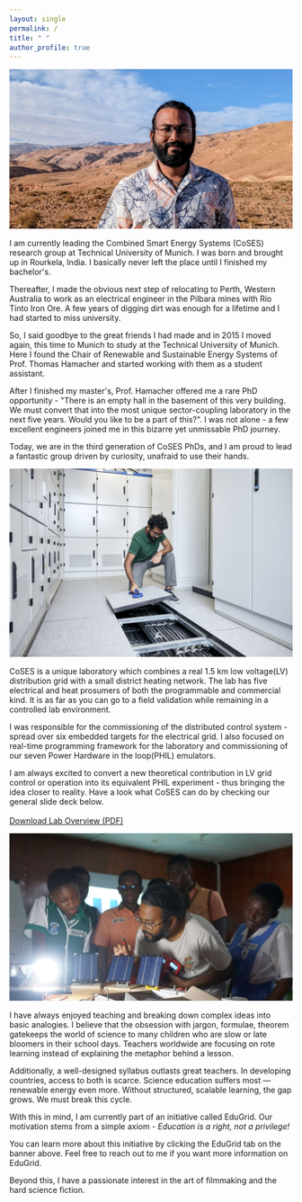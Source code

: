 ```yaml
---
layout: single
permalink: /
title: " "
author_profile: true
---
```


<div class="home-section bio-section">

  <div class="profile-image-container">
    <img src="/images/Profile_header.jpeg" alt="A photo of Anurag Mohapatra">
  </div>

  <div class="home-text" style="padding-right: 0;">
    <p>
    I am currently leading the Combined Smart Energy Systems (CoSES) research group at Technical University of Munich. I was born and brought up in Rourkela, India. I basically never left the place until I finished my bachelor's. 
	</p>
	<p>
	Thereafter, I made the obvious next step of relocating to Perth, Western Australia to work as an electrical engineer in the Pilbara mines with Rio Tinto Iron Ore. A few years of digging dirt was enough for a lifetime and I had started to miss university. 
	</p>
	<p>
	So, I said goodbye to the great friends I had made and in 2015 I moved again, this time to Munich to study at the Technical University of Munich. Here I found the Chair of Renewable and Sustainable Energy Systems of Prof. Thomas Hamacher and started working with them as a student assistant. 
	</p>
	After I finished my master's, Prof. Hamacher offered me a rare PhD opportunity - "There is an empty hall in the basement of this very building. We must convert that into the most unique sector-coupling laboratory in the next five years. Would you like to be a part of this?". I was not alone - a few excellent engineers joined me in this bizarre yet unmissable PhD journey. 
	</p>
	<p>
	Today, we are in the third generation of CoSES PhDs, and I am proud to lead a fantastic group driven by curiosity, unafraid to use their hands.  
	</p>
  </div>
  
</div>


<div class="home-section bio-section">


  <div class="profile-image-container">
    <img src="/images/coses.jpg" alt="A photo of the CoSES Laboratory">
  </div>

  <div class="home-text" style="padding-right: 0;">
    <p>
      CoSES is a unique laboratory which combines a real 1.5 km low voltage(LV) distribution grid with a small district heating network. The lab has five electrical and heat prosumers of both the programmable and commercial kind. It is as far as you can go to a field validation while remaining in a controlled lab environment.
    </p>
	<p>
      I was responsible for the commissioning of the distributed control system - spread over six embedded targets for the electrical grid. I also focused on real-time programming framework for the laboratory and commissioning of our seven Power Hardware in the loop(PHIL) emulators. 
	</p>
	<p>
	  I am always excited to convert a new theoretical contribution in LV grid control or operation into its equivalent PHIL experiment - thus bringing the idea closer to reality. Have a look what CoSES can do by checking our general slide deck below.
      <br><br>
      <a href="/files/CoSES_General_Deck.pdf" class="btn btn--info">Download Lab Overview (PDF)</a>
    </p>
  </div>

</div>


<div class="home-section bio-section">


  <div class="profile-image-container">
    <img src="/images/edugrid.JPG" alt="A photo representing your interests">
  </div>

  <div class="home-text" style="padding-right: 0;">
    <p>
      I have always enjoyed teaching and breaking down complex ideas into basic analogies. I believe that the obsession with jargon, formulae, theorem gatekeeps the world of science to many children who are slow or late bloomers in their school days. Teachers worldwide are focusing on rote learning instead of explaining the metaphor behind a lesson.
    </p>
	<p>
      Additionally, a well-designed syllabus outlasts great teachers. In developing countries, access to both is scarce. Science education suffers most — renewable energy even more. Without structured, scalable learning, the gap grows. We must break this cycle.
    </p>
	<p>
      With this in mind, I am currently part of an initiative called EduGrid. Our motivation stems from a simple axiom - <em>Education is a right, not a privilege!</em> 
	</p>
	<p>
	 You can learn more about this initiative by clicking the EduGrid tab on the banner above. Feel free to reach out to me if you want more information on EduGrid.
    </p>
	<p>
      Beyond this, I have a passionate interest in the art of filmmaking and the hard science fiction.
    </p>
  </div>
  
</div>